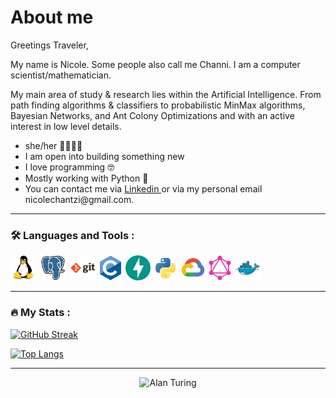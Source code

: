 # About me

Greetings Traveler,

My name is Nicole. Some people also call me Channi. I am a computer scientist/mathematician. 

My main area of study & research lies within the Artificial Intelligence. From path finding algorithms & classifiers to probabilistic MinMax algorithms, Bayesian Networks, and Ant Colony Optimizations and with an active interest in low level details.

<ul>
  <li> she/her 🏳️‍⚧️🏳️‍🌈 </li>
  <li> I am open into building something new </li>
  <li> I love programming 🤓 </li>
  <li> Mostly working with Python 🐍 </li>
  <li> You can contact me via <a href="https://www.linkedin.com/in/nikol-chantzi-438b62201/" title="Linkedin" alt="Linkedin"> Linkedin </a> or via my personal email nicolechantzi@gmail.com. </li>
</ul>

---

### :hammer_and_wrench: Languages and Tools :

<p align="center">
  <div>
    <img src="https://github.com/devicons/devicon/blob/master/icons/linux/linux-original.svg" title="Linux"  alt="Linux" width="40" height="40"/>&nbsp;
    <img src="https://github.com/devicons/devicon/blob/master/icons/postgresql/postgresql-original.svg" title="postgres"  alt="postgres" width="40" height="40"/>&nbsp;
    <img src="https://github.com/devicons/devicon/blob/master/icons/git/git-original-wordmark.svg" title="Git" **alt="Git" width="40" height="40"/>
    <img src="https://github.com/devicons/devicon/blob/master/icons/c/c-original.svg" title="C" alt="C" width ="40" height="40"/>
    <img src="https://github.com/devicons/devicon/blob/master/icons/fastapi/fastapi-original.svg" title="FastAPI" alt="FastAPI" width ="40" height="40"/>
    <img src="https://github.com/devicons/devicon/blob/master/icons/python/python-original.svg" title="Python" alt="Python" width ="40" height="40"/>
    <img src="https://github.com/devicons/devicon/blob/master/icons/googlecloud/googlecloud-original.svg" title="GoogleCloud" alt="GoogleCloud" width ="40" height="40"/>
    <img src="https://github.com/devicons/devicon/blob/master/icons/graphql/graphql-plain.svg" title="GraphQL" alt="GraphQL" width ="40" height="40"/>
    <img src="https://github.com/devicons/devicon/blob/master/icons/docker/docker-original.svg" title="Docker" alt="Docker" width ="40" height="40"/>
  </div>
</p>

---

### :fire: My Stats :

[![GitHub Streak](http://github-readme-streak-stats.herokuapp.com?user=NicoleChant&theme=dark&background=000000)](https://git.io/streak-stats)

[![Top Langs](https://github-readme-stats.vercel.app/api/top-langs/?username=NicoleChant&layout=compact&theme=vision-friendly-dark&hide=jupyter%20notebook)](https://github.com/anuraghazra/github-readme-stats)

---

<p align="center">
  <img src="https://artinsights.com/wp-content/uploads/2017/11/Alan_Turing.web_.jpg" title="Alan Turing" alt="Alan Turing" width="400" height="500"/>
</p>
